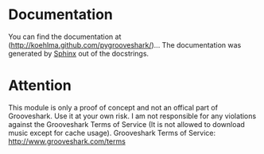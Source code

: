 Documentation
=============
You can find the documentation at (http://koehlma.github.com/pygrooveshark/)... The documentation was generated by [Sphinx](http://sphinx.pocoo.org/) out of the docstrings.

Attention
=========
This module is only a proof of concept and not an offical part of Grooveshark. Use it at your own risk. I am not responsible for any violations against the Grooveshark Terms of Service (It is not allowed to download music except for cache usage). Grooveshark Terms of Service: http://www.grooveshark.com/terms

